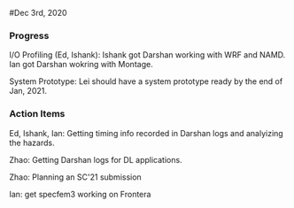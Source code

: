 #Dec 3rd, 2020

### Progress

I/O Profiling (Ed, Ishank): Ishank got Darshan working with WRF and NAMD. Ian got Darshan wokring with Montage.

System Prototype: Lei should have a system prototype ready by the end of Jan, 2021.

### Action Items

Ed, Ishank, Ian: Getting timing info recorded in Darshan logs and analyizing the hazards.

Zhao: Getting Darshan logs for DL applications.

Zhao: Planning an SC'21 submission

Ian: get specfem3 working on Frontera